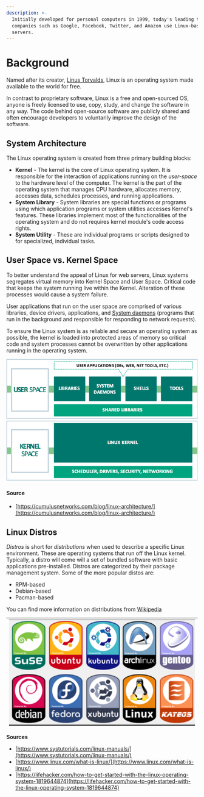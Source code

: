 ```yaml
---
description: >-
  Initially developed for personal computers in 1999, today's leading technology
  companies such as Google, Facebook, Twitter, and Amazon use Linux-based
  servers.
---
```


# Background

Named after its creator, [Linus Torvalds](https://en.wikipedia.org/wiki/Linus_Torvalds), Linux is an operating system made available to the world for free. 

In contrast to proprietary software, Linux is a free and open-sourced OS, anyone is freely licensed to use, copy, study, and change the software in any way.  The code behind open-source software are publicly shared and often encourage developers  to voluntarily improve the design of the software.  

## System Architecture            

The Linux operating system is created from three primary building blocks: 

* **Kernel** - The kernel is the core of Linux operating system. It is responsible for the interaction of applications running on the _user-space_  to the hardware level of the computer. The kernel is the part of the operating system that manages CPU hardware, allocates memory, accesses data, schedules processes, and running applications. 
* **System Library** - System libraries are special functions or programs using which application programs or system utilities accesses Kernel's features. These libraries implement most of the functionalities of the operating system and do not requires kernel module's code access rights.
* **System Utility** - These are individual programs or scripts designed to for specialized, individual tasks.

## User Space vs. Kernel Space

To better understand the appeal of Linux for web servers, Linux systems segregates virtual memory into Kernel Space and User Space.  Critical code that keeps the system running live within the Kernel. Alteration of these processes would cause a system failure. 

User applications that run on the user space are comprised of various libraries, device drivers, applications, and [System daemons](https://www.freedesktop.org/software/systemd/man/daemon.html) \(programs that run in the background and responsible for responding to network requests\).

To ensure the Linux system is as reliable and secure an operating system as possible, the kernel is loaded into protected areas of memory so critical code and system processes cannot be overwritten by other applications running in the operating system.

![credit: cumulusnetworks.com](.gitbook/assets/screen-shot-2019-09-21-at-5.27.00-pm.png)

#### Source

* [https://cumulusnetworks.com/blog/linux-architecture/](https://cumulusnetworks.com/blog/linux-architecture/) 

## Linux Distros

_Distros_ is short for _distributions_ when used to describe a specific Linux environment.  These are operating systems that run off the Linux kernel. Typically, a distro will come will a set of bundled software with basic applications pre-installed. Distros are categorized by their package management system. Some of the more popular distos are:

* RPM-based
* Debian-based
* Pacman-based

You can find more information on distributions from [Wikipedia](https://en.wikipedia.org/wiki/List_of_Linux_distributions)



|                                                      ![](.gitbook/assets/screen-shot-2019-09-21-at-4.31.09-pm.png) |
| :--- |


**Sources**

* [https://www.systutorials.com/linux-manuals/](https://www.systutorials.com/linux-manuals/)
* [https://www.linux.com/what-is-linux/](https://www.linux.com/what-is-linux/)
* [https://lifehacker.com/how-to-get-started-with-the-linux-operating-system-1819644874](https://lifehacker.com/how-to-get-started-with-the-linux-operating-system-1819644874)

